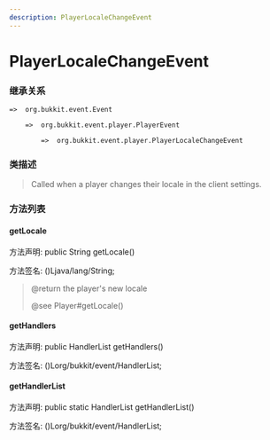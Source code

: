 ```yaml
---
description: PlayerLocaleChangeEvent
---
```


# PlayerLocaleChangeEvent

### 继承关系

    =>  org.bukkit.event.Event

        =>  org.bukkit.event.player.PlayerEvent

            =>  org.bukkit.event.player.PlayerLocaleChangeEvent

### 类描述

> Called when a player changes their locale in the client settings.

### 方法列表

#### getLocale

方法声明: public String getLocale()

方法签名: ()Ljava/lang/String;

> @return the player's new locale
>
> @see Player#getLocale()

#### getHandlers

方法声明: public HandlerList getHandlers()

方法签名: ()Lorg/bukkit/event/HandlerList;

#### getHandlerList

方法声明: public static HandlerList getHandlerList()

方法签名: ()Lorg/bukkit/event/HandlerList;
